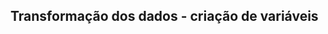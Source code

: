 
<!-- README.md is generated from README.Rmd. Please edit that file -->

## Transformação dos dados - criação de variáveis
